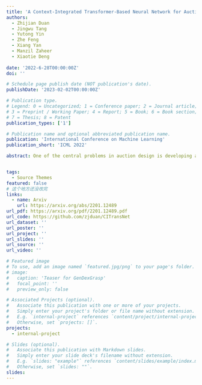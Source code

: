 ```yaml
---
title: 'A Context-Integrated Transformer-Based Neural Network for Auction Design'
authors:
  - Zhijian Duan
  - Jingwu Tang
  - Yutong Yin
  - Zhe Feng
  - Xiang Yan
  - Manzil Zaheer
  - Xiaotie Deng
  
date: '2022-6-28T00:00:00Z'
doi: ''

# Schedule page publish date (NOT publication's date).
publishDate: '2023-02-02T00:00:00Z'

# Publication type.
# Legend: 0 = Uncategorized; 1 = Conference paper; 2 = Journal article;
# 3 = Preprint / Working Paper; 4 = Report; 5 = Book; 6 = Book section;
# 7 = Thesis; 8 = Patent
publication_types: ['1']

# Publication name and optional abbreviated publication name.
publication: 'International Conference on Machine Learning'
publication_short: 'ICML 2022'

abstract: One of the central problems in auction design is developing an incentive-compatible mechanism that maximizes the auctioneer's expected revenue. While theoretical approaches have encountered bottlenecks in multi-item auctions, recently, there has been much progress on finding the optimal mechanism through deep learning. However, these works either focus on a fixed set of bidders and items, or restrict the auction to be symmetric. In this work, we overcome such limitations by factoring \emph{public} contextual information of bidders and items into the auction learning framework. We propose CITransNet, a context-integrated transformer-based neural network for optimal auction design, which maintains permutation-equivariance over bids and contexts while being able to find asymmetric solutions. We show by extensive experiments that CITransNet can recover the known optimal solutions in single-item settings, outperform strong baselines in multi-item auctions, and generalize well to cases other than those in training.


tags:
  - Source Themes
featured: false
# 这个地方还没改完
links:
  - name: Arxiv
    url: https://arxiv.org/abs/2201.12489
url_pdf: https://arxiv.org/pdf/2201.12489.pdf
url_code: https://github.com/zjduan/CITransNet
url_dataset: ''
url_poster: ''
url_project: ''
url_slides: ''
url_source: ''
url_video: ''

# Featured image
# To use, add an image named `featured.jpg/png` to your page's folder.
# image:
#   caption: 'Teaser for GenDexGrasp'
#   focal_point: ''
#   preview_only: false

# Associated Projects (optional).
#   Associate this publication with one or more of your projects.
#   Simply enter your project's folder or file name without extension.
#   E.g. `internal-project` references `content/project/internal-project/index.md`.
#   Otherwise, set `projects: []`.
projects:
  - internal-project

# Slides (optional).
#   Associate this publication with Markdown slides.
#   Simply enter your slide deck's filename without extension.
#   E.g. `slides: "example"` references `content/slides/example/index.md`.
#   Otherwise, set `slides: ""`.
slides:
---
```

